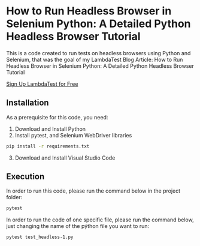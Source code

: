 # How to Run Headless Browser in Selenium Python: A Detailed Python Headless Browser Tutorial
This is a code created to run tests on headless browsers using Python and Selenium, that was the goal of my LambdaTest Blog Article: How to Run Headless Browser in Selenium Python: A Detailed Python Headless Browser Tutorial

[Sign Up LambdaTest for Free](http://www.lambdatest.com?fp_ref=paulo45)

## Installation
As a prerequisite for this code, you need:
1. Download and Install Python
2. Install pytest, and Selenium WebDriver libraries
```bash
pip install -r requirements.txt
```
3. Download and Install Visual Studio Code

## Execution 
In order to run this code, please run the command below in the project folder:
```bash
pytest
```

In order to run the code of one specific file, please run the command below, just changing the name of the pýthon file you want to run:
```bash
pytest test_headless-1.py
```
